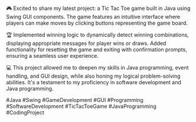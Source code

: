 🎮 Excited to share my latest project: a Tic Tac Toe game built in Java using Swing GUI components. The game features an intuitive interface where players can make moves by clicking buttons representing the game board.

🏆 Implemented winning logic to dynamically detect winning combinations, displaying appropriate messages for player wins or draws. Added functionality for resetting the game and exiting with confirmation prompts, ensuring a seamless user experience.

💻 This project allowed me to deepen my skills in Java programming, event handling, and GUI design, while also honing my logical problem-solving abilities. It's a testament to my proficiency in software development and Java programming.

#Java #Swing #GameDevelopment #GUI #Programming #SoftwareDevelopment #TicTacToeGame #JavaProgramming #CodingProject
